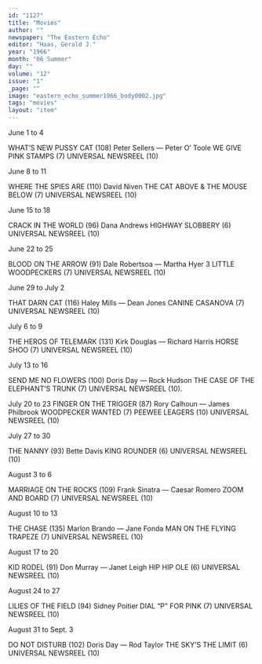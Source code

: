 ```yaml
---
id: "1127"
title: "Movies"
author: ""
newspaper: "The Eastern Echo"
editor: "Haas, Gerald J."
year: "1966"
month: "06 Summer"
day: ""
volume: "12"
issue: "1"
_page: ""
image: "eastern_echo_summer1966_body0002.jpg"
tags: "movies"
layout: "item"
---
```

June 1 to 4

WHAT’S NEW PUSSY CAT (108)
Peter Sellers — Peter O’ Toole
WE GIVE PINK STAMPS (7)
UNIVERSAL NEWSREEL (10)

June 8 to 11

WHERE THE SPIES ARE (110)
David Niven
THE CAT ABOVE & THE MOUSE BELOW (7)
UNIVERSAL NEWSREEL (10)

June 15 to 18

CRACK IN THE WORLD (96)
Dana Andrews
HIGHWAY SLOBBERY (6)
UNIVERSAL NEWSREEL (10)

June 22 to 25

BLOOD ON THE ARROW (91)
Dale Robertsoa — Martha Hyer
3 LITTLE WOODPECKERS (7)
UNIVERSAL NEWSREEL (10)

June 29 to July 2

THAT DARN CAT (116)
Haley Mills — Dean Jones
CANINE CASANOVA (7)
UNIVERSAL NEWSREEL (10)

July 6 to 9

THE HEROS OF TELEMARK (131)
Kirk Douglas — Richard Harris
HORSE SHOO (7)
UNIVERSAL NEWSREEL (10)

July 13 to 16

SEND ME NO FLOWERS (100)
Doris Day — Rock Hudson
THE CASE OF THE ELEPHANT’S TRUNK (7)
UNIVERSAL NEWSREEL (10).

July 20 to 23
FINGER ON THE TRIGGER (87)
Rory Calhoun — James Philbrook
WOODPECKER WANTED (7)
PEEWEE LEAGERS (10)
UNIVERSAL NEWSREEL (10)

July 27 to 30

THE NANNY (93)
Bette Davis
KING ROUNDER (6)
UNIVERSAL NEWSREEL (10)

August 3 to 6

MARRIAGE ON THE ROCKS (109)
Frank Sinatra — Caesar Romero
ZOOM AND BOARD (7)
UNIVERSAL NEWSREEL (10)

August 10 to 13

THE CHASE (135)
Marlon Brando — Jane Fonda
MAN ON THE FLYING TRAPEZE (7)
UNIVERSAL NEWSREEL (10)

August 17 to 20

KID RODEL (91)
Don Murray — Janet Leigh
HIP HIP OLE (6)
UNIVERSAL NEWSREEL (10)

August 24 to 27

LILIES OF THE FIELD (94)
Sidney Poitier
DIAL “P" FOR PINK (7)
UNIVERSAL NEWSREEL (10)

August 31 to Sept. 3

DO NOT DISTURB (102)
Doris Day — Rod Taylor
THE SKY’S THE LIMIT (6)
UNIVERSAL NEWSREEL (10)
